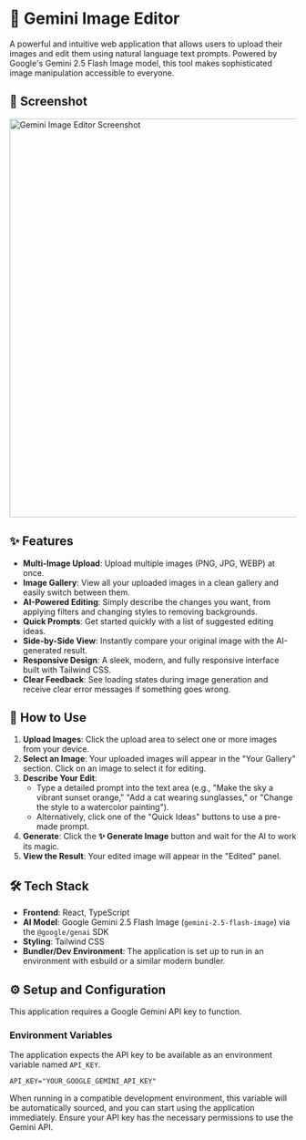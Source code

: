 # 🎨 Gemini Image Editor

A powerful and intuitive web application that allows users to upload their images and edit them using natural language text prompts. Powered by Google's Gemini 2.5 Flash Image model, this tool makes sophisticated image manipulation accessible to everyone.

## 📸 Screenshot

<img src="https://storage.googleapis.com/aidevs/prompt-eng/gemini-image-editor-screenshot.png" alt="Gemini Image Editor Screenshot" width="700">

## ✨ Features

- **Multi-Image Upload**: Upload multiple images (PNG, JPG, WEBP) at once.
- **Image Gallery**: View all your uploaded images in a clean gallery and easily switch between them.
- **AI-Powered Editing**: Simply describe the changes you want, from applying filters and changing styles to removing backgrounds.
- **Quick Prompts**: Get started quickly with a list of suggested editing ideas.
- **Side-by-Side View**: Instantly compare your original image with the AI-generated result.
- **Responsive Design**: A sleek, modern, and fully responsive interface built with Tailwind CSS.
- **Clear Feedback**: See loading states during image generation and receive clear error messages if something goes wrong.

## 🚀 How to Use

1.  **Upload Images**: Click the upload area to select one or more images from your device.
2.  **Select an Image**: Your uploaded images will appear in the "Your Gallery" section. Click on an image to select it for editing.
3.  **Describe Your Edit**:
    -   Type a detailed prompt into the text area (e.g., "Make the sky a vibrant sunset orange," "Add a cat wearing sunglasses," or "Change the style to a watercolor painting").
    -   Alternatively, click one of the "Quick Ideas" buttons to use a pre-made prompt.
4.  **Generate**: Click the **✨ Generate Image** button and wait for the AI to work its magic.
5.  **View the Result**: Your edited image will appear in the "Edited" panel.

## 🛠️ Tech Stack

-   **Frontend**: React, TypeScript
-   **AI Model**: Google Gemini 2.5 Flash Image (`gemini-2.5-flash-image`) via the `@google/genai` SDK
-   **Styling**: Tailwind CSS
-   **Bundler/Dev Environment**: The application is set up to run in an environment with esbuild or a similar modern bundler.

## ⚙️ Setup and Configuration

This application requires a Google Gemini API key to function.

### Environment Variables

The application expects the API key to be available as an environment variable named `API_KEY`.

```
API_KEY="YOUR_GOOGLE_GEMINI_API_KEY"
```

When running in a compatible development environment, this variable will be automatically sourced, and you can start using the application immediately. Ensure your API key has the necessary permissions to use the Gemini API.
